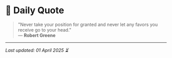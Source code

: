 # 📜 Daily Quote

> "Never take your position for granted and never let any favors you receive go to your head."  
> — **Robert Greene**

---

_Last updated: 01 April 2025 ⏳_
